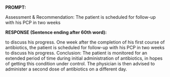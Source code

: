 **PROMPT:**

Assessment & Recommendation:  The patient is scheduled for follow-up with his PCP in two weeks

**RESPONSE (Sentence ending after 60th word):**

to discuss his progress. One week after the completion of his first course of antibiotics, the patient is scheduled for follow-up with his PCP in two weeks to discuss his progress. Conclusion:  The patient is monitored for an extended period of time during initial administration of antibiotics, in hopes of getting this condition under control. The physician is then advised to administer a second dose of antibiotics on a different day. 